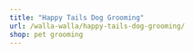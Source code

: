 ```yaml
---
title: "Happy Tails Dog Grooming"
url: /walla-walla/happy-tails-dog-grooming/
shop: pet grooming
---
```

